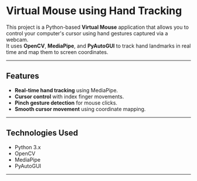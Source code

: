 # Virtual Mouse using Hand Tracking

This project is a Python-based **Virtual Mouse** application that allows you to control your computer's cursor using hand gestures captured via a webcam.  
It uses **OpenCV**, **MediaPipe**, and **PyAutoGUI** to track hand landmarks in real time and map them to screen coordinates.

---

## Features
- **Real-time hand tracking** using MediaPipe.
- **Cursor control** with index finger movements.
- **Pinch gesture detection** for mouse clicks.
- **Smooth cursor movement** using coordinate mapping.

---

## Technologies Used
- Python 3.x
- OpenCV
- MediaPipe
- PyAutoGUI

---

